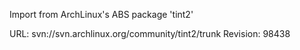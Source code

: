 Import from ArchLinux's ABS package 'tint2'

URL: svn://svn.archlinux.org/community/tint2/trunk
Revision: 98438
